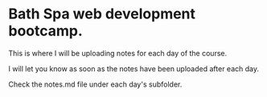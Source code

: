 # Bath Spa web development bootcamp.

This is where I will be uploading notes for each day of the course.

I will let you know as soon as the notes have been uploaded after each day. 

Check the notes.md file under each day's subfolder.

